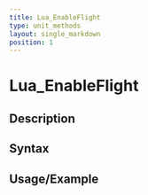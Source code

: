 ```yaml
---
title: Lua_EnableFlight
type: unit_methods
layout: single_markdown
position: 1
---
```


# Lua_EnableFlight

## Description

## Syntax

## Usage/Example


